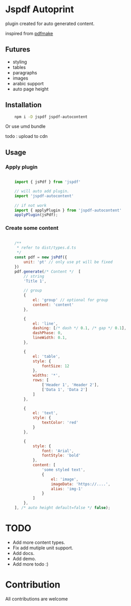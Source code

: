 # Jspdf Autoprint

plugin created for auto generated content.

inspired from [pdfmake](https://www.npmjs.com/package/pdfmake)

## Futures
- styling
- tables
- paragraphs
- images
- arabic support
- auto page height

## Installation

```bash
    npm i -D jspdf jspdf-autocontent
```

Or use umd bundle

todo : upload to cdn

## Usage

### Apply plugin

```javascript

    import { jsPdf } from 'jspdf'

    // will auto add plugin.
    import 'jspdf-autocontent'
    
    // if not work
    import { applyPlugin } from 'jspdf-autocontent'
    applyPlugin(jsPdf);
```


### Create some content

```javascript

    /**
     * refer to dist/types.d.ts
     */
    const pdf = new jsPdf({
        unit: 'pt' // only use pt will be fixed
    })
    pdf.generate(/* Content */  [
        // string
        'Title 1',
        
        // group
        {
            el: 'group' // optional for group
            content: 'content'
        },

        {
            el: 'line',
            dashing: [/* dash */ 0.1, /* gap */ 0.1],
            dashPhase: 0,
            lineWidth: 0.1,
        },

        {
            el: 'table',
            style: {
                fontSize: 12
            },
            widths: '*',
            rows: [
                ['Header 1', 'Header 2'],
                ['Data 1', 'Data 2']
            ]
        },

        {
            el: 'text',
            style: {
                textColor: 'red'
            }
        },

        {
            style: {
                font: 'Arial',
                fontStyle: 'bold'
            },
            content: [
                'some styled text',
                {
                    el: 'image',
                    imageData: 'https://....',
                    alias: 'img-1'
                }
            ]
        },
    ], /* auto height default=false */ false);

```


# TODO

- Add more content types.
- Fix add mutiple unit support.
- Add docs.
- Add demo.
- Add more todo :)

# Contribution

All contributions are welcome
